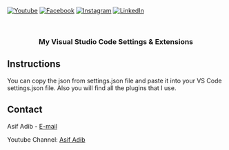 [![Youtube][youtube-shield]][youtube-url]
[![Facebook][facebook-shield]][facebook-url]
[![Instagram][instagram-shield]][instagram-url]
[![LinkedIn][linkedin-shield]][linkedin-url]

<!--<p align="center">
    <img src="images/logo.png" alt="Logo" width="80" height="80">
 </p>-->


<br />


  <h3 align="center">My Visual Studio Code Settings & Extensions</h3>

<!-- Insructions -->

## Instructions

You can copy the json from settings.json file and paste it into your VS Code settings.json file. Also you will find all the plugins that I use.

<!-- CONTACT -->

## Contact

Asif Adib - [E-mail](mailto:asifadib780@gmail.com)

Youtube Channel: [Asif Adib](https://www.youtube.com/channel/UCL5VZ6UCPhA1EyOTWxrRBZQ)



<!-- MARKDOWN LINKS & IMAGES -->

[youtube-shield]: https://img.shields.io/badge/-Youtube-black.svg?style=flat-square&logo=youtube&color=555&logoColor=white
[youtube-url]: https://www.youtube.com/channel/UCL5VZ6UCPhA1EyOTWxrRBZQ
[facebook-shield]: https://img.shields.io/badge/-Facebook-black.svg?style=flat-square&logo=facebook&color=555&logoColor=white
[facebook-url]: https://facebook.com/asifadib.official
[instagram-shield]: https://img.shields.io/badge/-Instagram-black.svg?style=flat-square&logo=instagram&color=555&logoColor=white
[instagram-url]: https://instagram.com/asifadib780
[linkedin-shield]: https://img.shields.io/badge/-LinkedIn-black.svg?style=flat-square&logo=linkedin&colorB=555
[linkedin-url]: https://linkedin.com/in/asifadib
